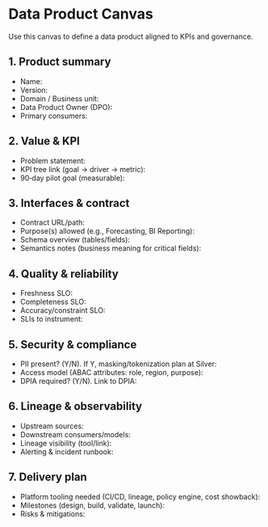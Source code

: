 # Data Product Canvas

Use this canvas to define a data product aligned to KPIs and governance.

## 1. Product summary
- Name:
- Version:
- Domain / Business unit:
- Data Product Owner (DPO):
- Primary consumers:

## 2. Value & KPI
- Problem statement:
- KPI tree link (goal → driver → metric):
- 90‑day pilot goal (measurable):

## 3. Interfaces & contract
- Contract URL/path:
- Purpose(s) allowed (e.g., Forecasting, BI Reporting):
- Schema overview (tables/fields):
- Semantics notes (business meaning for critical fields):

## 4. Quality & reliability
- Freshness SLO:
- Completeness SLO:
- Accuracy/constraint SLO:
- SLIs to instrument:

## 5. Security & compliance
- PII present? (Y/N). If Y, masking/tokenization plan at Silver:
- Access model (ABAC attributes: role, region, purpose):
- DPIA required? (Y/N). Link to DPIA:

## 6. Lineage & observability
- Upstream sources:
- Downstream consumers/models:
- Lineage visibility (tool/link):
- Alerting & incident runbook:

## 7. Delivery plan
- Platform tooling needed (CI/CD, lineage, policy engine, cost showback):
- Milestones (design, build, validate, launch):
- Risks & mitigations:

